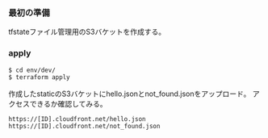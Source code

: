 ### 最初の準備

tfstateファイル管理用のS3バケットを作成する。

### apply

```bash
$ cd env/dev/
$ terraform apply
```

作成したstaticのS3バケットにhello.jsonとnot_found.jsonをアップロード。
アクセスできるか確認してみる。

```
https://[ID].cloudfront.net/hello.json
https://[ID].cloudfront.net/not_found.json
```
